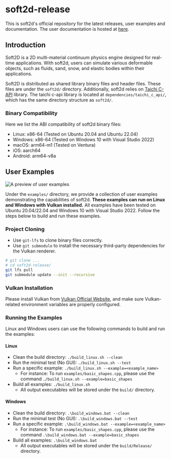 # soft2d-release
This is soft2d's official repository for the latest releases, user examples and documentation. The user documentation is hosted at [here](https://docs.soft2d.tech/).

## Introduction
Soft2D is a 2D multi-material continuum physics engine designed for real-time applications. With soft2d, users can simulate various deformable objects, such as fluids, sand, snow, and elastic bodies within their applications.

Soft2D is distributed as shared library binary files and header files. These files are under the `soft2d/` directory. Additionally, soft2d relies on [Taichi C-API](https://docs.taichi-lang.org/docs/taichi_core) library. The taichi c-api library is located at `dependencies/taichi_c_api/`, which has the same directory structure as `soft2d/`.

### Binary Compatibility
Here we list the ABI compatibility of soft2d binary files:
* Linux: x86-64 (Tested on Ubuntu 20.04 and Ubuntu 22.04)
* Windows: x86-64 (Tested on Windows 10 with Visual Studio 2022)
* macOS: arm64-m1 (Tested on Ventura)
* iOS: aarch64
* Android: arm64-v8a

## User Examples
 ![A preview of user examples](./images/examples.png)

Under the `examples/` directory, we provide a collection of user examples demonstrating the capabilities of soft2d. **These examples can run on Linux and Windows with Vulkan installed.** All examples have been tested on Ubuntu 20.04/22.04 and Windows 10 with Visual Studio 2022. Follow the steps below to build and run these examples.

### Project Cloning
* Use `git-lfs` to clone binary files correctly.
* Use `git submodule` to install the necessary third-party dependencies for the Vulkan renderer.

``` bash
# git clone ...
# cd soft2d-release/
git lfs pull
git submodule update --init --recursive
```
### Vulkan Installation
Please install Vulkan from [Vulkan Official Website](https://www.vulkan.org/), and make sure Vulkan-related environment variables are properly configured.

### Running the Examples

Linux and Windows users can use the following commands to build and run the examples:

#### Linux

* Clean the build directory: `./build_linux.sh --clean`
* Run the minimal test (No GUI): `./build_linux.sh --test`
* Run a specific example: `./build_linux.sh --example=<example_name>`
    * For instance: To run `examples/basic_shapes.cpp`, please use the command `./build_linux.sh --example=basic_shapes`
* Build all examples: `./build_linux.sh`
    * All output executables will be stored under the `build/` directory.

#### Windows
* Clean the build directory: `.\build_windows.bat --clean`
* Run the minimal test (No GUI): `.\build_windows.bat --test`
* Run a specific example: `.\build_windows.bat --example=<example_name>`
    * For instance: To run `examples/basic_shapes.cpp`, please use the command `.\build_windows.bat --example=basic_shapes`
* Build all examples: `.\build_windows.bat`
    * All output executables will be stored under the `build/Release/` directory.

